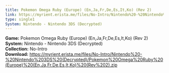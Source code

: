 ```yaml
---
title: Pokemon Omega Ruby (Europe) (En,Ja,Fr,De,Es,It,Ko) (Rev 2)
link: https://myrient.erista.me/files/No-Intro/Nintendo%20-%20Nintendo%203DS%20(Decrypted)/Pokemon%20Omega%20Ruby%20(Europe)%20(En,Ja,Fr,De,Es,It,Ko)%20(Rev%202).zip
type: single1
System: Nintendo - Nintendo 3DS (Decrypted)
---
```

<b>Game:</b> Pokemon Omega Ruby (Europe) (En,Ja,Fr,De,Es,It,Ko) (Rev 2)<br>
<b>System:</b> Nintendo - Nintendo 3DS (Decrypted)<br>
<b>Collection:</b> No-Intro<br>
<b>Download:</b> https://myrient.erista.me/files/No-Intro/Nintendo%20-%20Nintendo%203DS%20(Decrypted)/Pokemon%20Omega%20Ruby%20(Europe)%20(En,Ja,Fr,De,Es,It,Ko)%20(Rev%202).zip